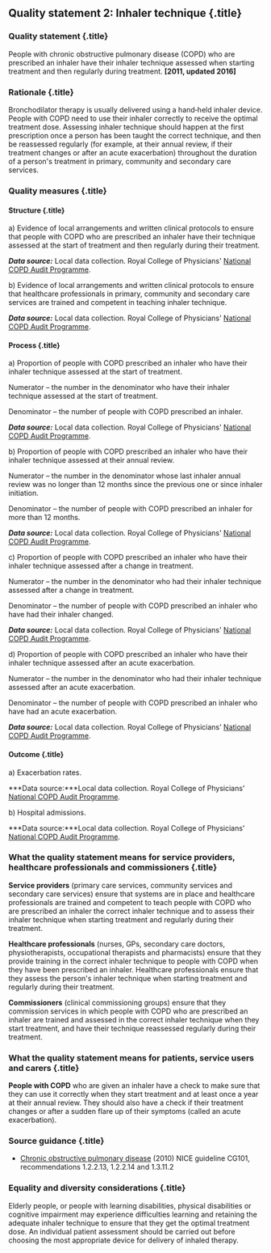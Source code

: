 Quality statement 2: Inhaler technique {.title}
--------------------------------------

### Quality statement {.title}

People with chronic obstructive pulmonary disease (COPD) who are
prescribed an inhaler have their inhaler technique assessed when
starting treatment and then regularly during treatment. **[2011, updated
2016]**

### Rationale {.title}

Bronchodilator therapy is usually delivered using a hand‑held inhaler
device. People with COPD need to use their inhaler correctly to receive
the optimal treatment dose. Assessing inhaler technique should happen at
the first prescription once a person has been taught the correct
technique, and then be reassessed regularly (for example, at their
annual review, if their treatment changes or after an acute
exacerbation) throughout the duration of a person's treatment in
primary, community and secondary care services.

### Quality measures {.title}

#### Structure {.title}

​a) Evidence of local arrangements and written clinical protocols to
ensure that people with COPD who are prescribed an inhaler have their
technique assessed at the start of treatment and then regularly during
their treatment.

***Data source:*** Local data collection. Royal College of Physicians'
[National COPD Audit
Programme](https://www.rcplondon.ac.uk/projects/national-copd-audit-programme-starting-2013).

​b) Evidence of local arrangements and written clinical protocols to
ensure that healthcare professionals in primary, community and secondary
care services are trained and competent in teaching inhaler technique.

***Data source:*** Local data collection. Royal College of Physicians'
[National COPD Audit
Programme](https://www.rcplondon.ac.uk/projects/national-copd-audit-programme-starting-2013).

#### Process {.title}

​a) Proportion of people with COPD prescribed an inhaler who have their
inhaler technique assessed at the start of treatment.

Numerator – the number in the denominator who have their inhaler
technique assessed at the start of treatment.

Denominator – the number of people with COPD prescribed an inhaler.

***Data source:*** Local data collection. Royal College of Physicians'
[National COPD Audit
Programme](https://www.rcplondon.ac.uk/projects/national-copd-audit-programme-starting-2013).

​b) Proportion of people with COPD prescribed an inhaler who have their
inhaler technique assessed at their annual review.

Numerator – the number in the denominator whose last inhaler annual
review was no longer than 12 months since the previous one or since
inhaler initiation.

Denominator – the number of people with COPD prescribed an inhaler for
more than 12 months.

***Data source:*** Local data collection. Royal College of Physicians'
[National COPD Audit
Programme](https://www.rcplondon.ac.uk/projects/national-copd-audit-programme-starting-2013).

​c) Proportion of people with COPD prescribed an inhaler who have their
inhaler technique assessed after a change in treatment.

Numerator – the number in the denominator who had their inhaler
technique assessed after a change in treatment.

Denominator – the number of people with COPD prescribed an inhaler who
have had their inhaler changed.

***Data source:*** Local data collection. Royal College of Physicians'
[National COPD Audit
Programme](https://www.rcplondon.ac.uk/projects/national-copd-audit-programme-starting-2013).

​d) Proportion of people with COPD prescribed an inhaler who have their
inhaler technique assessed after an acute exacerbation.

Numerator – the number in the denominator who had their inhaler
technique assessed after an acute exacerbation.

Denominator – the number of people with COPD prescribed an inhaler who
have had an acute exacerbation.

***Data source:*** Local data collection. Royal College of Physicians'
[National COPD Audit
Programme](https://www.rcplondon.ac.uk/projects/national-copd-audit-programme-starting-2013).

#### Outcome {.title}

​a) Exacerbation rates.

***Data source:***Local data collection. Royal College of Physicians'
[National COPD Audit
Programme](https://www.rcplondon.ac.uk/projects/national-copd-audit-programme-starting-2013).

​b) Hospital admissions.

***Data source:***Local data collection. Royal College of Physicians'
[National COPD Audit
Programme](https://www.rcplondon.ac.uk/projects/national-copd-audit-programme-starting-2013).

### What the quality statement means for service providers, healthcare professionals and commissioners {.title}

**Service providers** (primary care services, community services and
secondary care services) ensure that systems are in place and healthcare
professionals are trained and competent to teach people with COPD who
are prescribed an inhaler the correct inhaler technique and to assess
their inhaler technique when starting treatment and regularly during
their treatment.

**Healthcare professionals** (nurses, GPs, secondary care doctors,
physiotherapists, occupational therapists and pharmacists) ensure that
they provide training in the correct inhaler technique to people with
COPD when they have been prescribed an inhaler. Healthcare professionals
ensure that they assess the person's inhaler technique when starting
treatment and regularly during their treatment.

**Commissioners** (clinical commissioning groups) ensure that they
commission services in which people with COPD who are prescribed an
inhaler are trained and assessed in the correct inhaler technique when
they start treatment, and have their technique reassessed regularly
during their treatment.

### What the quality statement means for patients, service users and carers {.title}

**People with COPD** who are given an inhaler have a check to make sure
that they can use it correctly when they start treatment and at least
once a year at their annual review. They should also have a check if
their treatment changes or after a sudden flare up of their symptoms
(called an acute exacerbation).

### Source guidance {.title}

-   [Chronic obstructive pulmonary
    disease](http://www.nice.org.uk/guidance/cg101) (2010) NICE
    guideline CG101, recommendations 1.2.2.13, 1.2.2.14 and 1.3.11.2

### Equality and diversity considerations {.title}

Elderly people, or people with learning disabilities, physical
disabilities or cognitive impairment may experience difficulties
learning and retaining the adequate inhaler technique to ensure that
they get the optimal treatment dose. An individual patient assessment
should be carried out before choosing the most appropriate device for
delivery of inhaled therapy.


